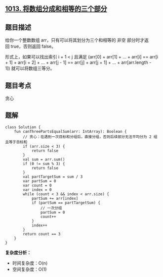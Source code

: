 ## [1013. 将数组分成和相等的三个部分](https://leetcode.cn/problems/partition-array-into-three-parts-with-equal-sum/)

## 题目描述
给你一个整数数组 arr，只有可以将其划分为三个和相等的 非空 部分时才返回 true，否则返回 false。

形式上，如果可以找出索引 i + 1 < j 且满足 (arr[0] + arr[1] + ... + arr[i] == arr[i + 1] + arr[i + 2] + ... + arr[j - 1] == arr[j] + arr[j + 1] + ... + arr[arr.length - 1]) 就可以将数组三等分。

## 题目考点

贪心

## 题解
 
```
class Solution {
    fun canThreePartsEqualSum(arr: IntArray): Boolean {
        // 贪心：在遇到一次目标和分组后，直接分组，否则后续部分无法平均分为 2 组且等于目标和
        if (arr.size < 3) {
            return false
        }
        val sum = arr.sum()
        if (0 != sum % 3) {
            return false
        }
        val partTargetSum = sum / 3
        var partSum = 0
        var count = 0
        var index = 0
        while (count < 3 && index < arr.size) {
            partSum += arr[index]
            if (partSum == partTargetSum) {
                // 一次分组
                partSum = 0
                count++
            }
            index++
        }
        return count == 3
    }
}
```

**复杂度分析：**

- 时间复杂度：O(n)
- 空间复杂度：O(1) 
